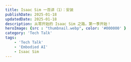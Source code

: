 ```yaml
---
title: Isaac Sim 一百讲（1）：安装
publishDate: 2025-01-18
updatedDate: 2025-01-18
description: 从零开始的 Isaac Sim 之路，第一季开始！
heroImage: {src : "thumbnail.webp", color: '#000000' }
category: 'Tech Talk'
tags:
    - 'Tech Talk'
    - 'Embodied AI'
    - Isaac Sim
---
```

